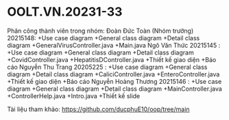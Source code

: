 # OOLT.VN.20231-33
Phân công thành viên trong nhóm:
Đoàn Đức Toàn (Nhóm trưởng) 20215148:
   +Use case diagram 
   +General class diagram 
   +Detail class diagram
   +GeneralVirusController.java
   +Main.java
Ngô Văn Thức 20215145 :
   +Use case diagram 
   +General class diagram 
   +Detail class diagram
   +CovidController.java
   +HepatitisDController.java
   +Thiết kế giao diện
   +Báo cáo
Nguyễn Thu Trang 20205225 :
   +Use case diagram 
   +General class diagram 
   +Detail class diagram
   +CaliciController.java
   +EnteroController.java
   +Thiết kế giao diện
   +Báo cáo
Nguyễn Hoàng Thương 20215146 :
   +Use case diagram 
   +General class diagram 
   +Detail class diagram
   +MainController.java
   +ControllerHelp.java
   +Intro.java
   +Thiết kế slide

Tài liệu tham khảo: https://github.com/ducphuE10/oop/tree/main

